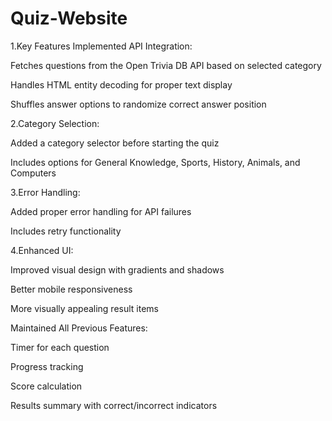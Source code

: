 ﻿# Quiz-Website

1.Key Features Implemented
API Integration:

Fetches questions from the Open Trivia DB API based on selected category

Handles HTML entity decoding for proper text display

Shuffles answer options to randomize correct answer position

2.Category Selection:

Added a category selector before starting the quiz

Includes options for General Knowledge, Sports, History, Animals, and Computers

3.Error Handling:

Added proper error handling for API failures

Includes retry functionality

4.Enhanced UI:

Improved visual design with gradients and shadows

Better mobile responsiveness

More visually appealing result items

Maintained All Previous Features:

Timer for each question

Progress tracking

Score calculation

Results summary with correct/incorrect indicators
